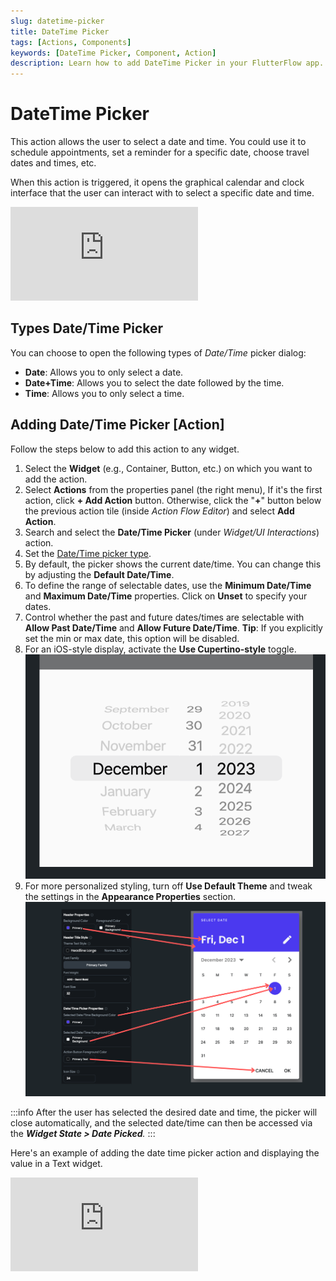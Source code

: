 ```yaml
---
slug: datetime-picker
title: DateTime Picker
tags: [Actions, Components]
keywords: [DateTime Picker, Component, Action]
description: Learn how to add DateTime Picker in your FlutterFlow app.
---
```

# DateTime Picker
This action allows the user to select a date and time. You could use it to schedule appointments, set a reminder for a specific date, choose travel dates and times, etc.

When this action is triggered, it opens the graphical calendar and clock interface that the user can interact with to select a specific date and time.

<div style={{
    position: 'relative',
    paddingBottom: 'calc(56.67989417989418% + 41px)', // Keeps the aspect ratio and additional padding
    height: 0,
    width: '100%'}}>
    <iframe 
        src="https://demo.arcade.software/HyKZpuo986EOfdG7IrQC?embed&show_copy_link=true"
        title=""
        style={{
            position: 'absolute',
            top: 0,
            left: 0,
            width: '100%',
            height: '100%',
            colorScheme: 'light'
        }}
        frameborder="0"
        loading="lazy"
        webkitAllowFullScreen
        mozAllowFullScreen
        allowFullScreen
        allow="clipboard-write">
    </iframe>
</div>
<p></p>

## Types Date/Time Picker

You can choose to open the following types of *Date/Time* picker dialog:

- **Date**: Allows you to only select a date.
- **Date+Time**: Allows you to select the date followed by the time.
- **Time**: Allows you to only select a time.

## Adding Date/Time Picker [Action]

Follow the steps below to add this action to any widget.

1. Select the **Widget** (e.g., Container, Button, etc.) on which you want to add the action.
2. Select **Actions** from the properties panel (the right menu), If it's the first action, click **+ Add Action** button. Otherwise, click the "**+**" button below the previous action tile (inside *Action Flow Editor*) and select **Add Action**.
3. Search and select the **Date/Time Picker** (under *Widget/UI Interactions*) action.
4. Set the [Date/Time picker type](#types-datetime-picker).
5. By default, the picker shows the current date/time. You can change this by adjusting the **Default Date/Time**.
6. To define the range of selectable dates, use the **Minimum Date/Time** and **Maximum Date/Time** properties. Click on **Unset** to specify your dates.
7. Control whether the past and future dates/times are selectable with **Allow Past Date/Time** and **Allow Future Date/Time**. **Tip**: If you explicitly set the min or max date, this option will be disabled.
8. For an iOS-style display, activate the **Use Cupertino-style** toggle.
![cupertino-style](imgs/cupertino-style.png)
9. For more personalized styling, turn off **Use Default Theme** and tweak the settings in the **Appearance Properties** section.
![appearance-properties](imgs/appearance-properties.png)

:::info
After the user has selected the desired date and time, the picker will close automatically, and the selected date/time can then be accessed via the ***Widget State > Date Picked**.*
:::

Here's an example of adding the date time picker action and displaying the value in a Text widget.

<div style={{
    position: 'relative',
    paddingBottom: 'calc(56.67989417989418% + 41px)', // Keeps the aspect ratio and additional padding
    height: 0,
    width: '100%'}}>
    <iframe 
        src="https://www.loom.com/embed/ffcbf0422511433b93bef7b08f7501a5?sid=cebeb57a-5bbc-41c4-9604-c9ba2b1aad32"
        title=""
        style={{
            position: 'absolute',
            top: 0,
            left: 0,
            width: '100%',
            height: '100%',
            colorScheme: 'light'
        }}
        frameborder="0"
        loading="lazy"
        webkitAllowFullScreen
        mozAllowFullScreen
        allowFullScreen
        allow="clipboard-write">
    </iframe>
</div>
<p></p>
